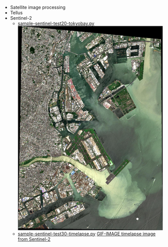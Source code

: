 - Satellite image processing
- Tellus 
- Sentinel-2
    - [sample-sentinel-test20-tokyobay.py](https://github.com/fahmifahim/satellite-image-processing/blob/master/sentinel-test20-tokyobay.py)
    ![sample image from Sentinel-2](images/Masked_Tokyo_Bay.jpg "Tokyo Bay from Sentinel-2")
    - [sample-sentinel-test30-timelapse.py](https://github.com/fahmifahim/satellite-image-processing/blob/master/sentinel-test30-timelapse.py)
    [GIF-IMAGE timelapse image from Sentinel-2](https://fahmifahim.files.wordpress.com/2020/08/sentinel-test30-timelapse-tokyobay-1.gif)
